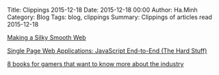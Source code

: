 Title: Clippings 2015-12-18
Date: 2015-12-18 00:00
Author: Ha.Minh
Category: Blog
Tags: blog, clippings
Summary: Clippings of articles read 2015-12-18

[Making a Silky Smooth Web](https://vimeo.com/125121010)

[Single Page Web Applications: JavaScript End-to-End (The Hard Stuff)](https://www.youtube.com/watch?v=OrIFaWJ9Glo)

[8 books for gamers that want to know more about the industry](http://www.gadgette.com/2015/12/16/8-books-for-gamers-that-want-to-know-more-about-the-industry/)


